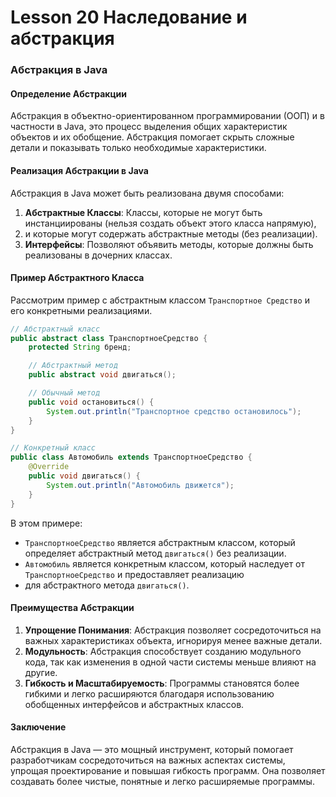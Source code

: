# Lesson 20 Наследование и абстракция

### Абстракция в Java

#### Определение Абстракции
Абстракция в объектно-ориентированном программировании (ООП) и в частности в Java,
это процесс выделения общих характеристик объектов и их обобщение.
Абстракция помогает скрыть сложные детали и показывать только необходимые характеристики.

#### Реализация Абстракции в Java
Абстракция в Java может быть реализована двумя способами:
1. **Абстрактные Классы**: Классы, которые не могут быть инстанциированы (нельзя создать объект этого класса напрямую),
2. и которые могут содержать абстрактные методы (без реализации).
2. **Интерфейсы**: Позволяют объявить методы, которые должны быть реализованы в дочерних классах.

#### Пример Абстрактного Класса
Рассмотрим пример с абстрактным классом `Транспортное Средство` и его конкретными реализациями.

```java
// Абстрактный класс
public abstract class ТранспортноеСредство {
    protected String бренд;

    // Абстрактный метод
    public abstract void двигаться();

    // Обычный метод
    public void остановиться() {
        System.out.println("Транспортное средство остановилось");
    }
}

// Конкретный класс
public class Автомобиль extends ТранспортноеСредство {
    @Override
    public void двигаться() {
        System.out.println("Автомобиль движется");
    }
}
```

В этом примере:
- `ТранспортноеСредство` является абстрактным классом, который определяет абстрактный метод `двигаться()` без реализации.
- `Автомобиль` является конкретным классом, который наследует от `ТранспортноеСредство` и предоставляет реализацию
- для абстрактного метода `двигаться()`.

#### Преимущества Абстракции
1. **Упрощение Понимания**: Абстракция позволяет сосредоточиться на важных характеристиках объекта, игнорируя менее важные детали.
2. **Модульность**: Абстракция способствует созданию модульного кода, так как изменения в одной части системы меньше влияют на другие.
3. **Гибкость и Масштабируемость**: Программы становятся более гибкими и легко расширяются благодаря использованию обобщенных интерфейсов и абстрактных классов.

#### Заключение
Абстракция в Java — это мощный инструмент, который помогает разработчикам сосредоточиться на важных аспектах системы,
упрощая проектирование и повышая гибкость программ. Она позволяет создавать более чистые, понятные и легко расширяемые программы.


